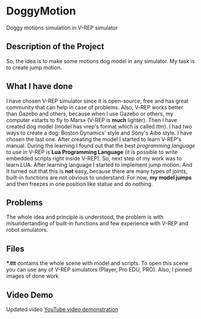# DoggyMotion
Doggy motions simulation in V-REP simulator


## Description of the Project
So, the idea is to make some motions dog model in any simulator. My task is to create jump motion.

## What I have done
I have chosen V-REP simulator since it is open-source, free and has great community that can help in case of problems. Also, V-REP works better than Gazebo and others, because when I use Gazebo or others, my computer «starts to fly to Mars» (V-REP is **much** lighter). Then I have created dog model (model has vrep's format which is called *ttm*). I had two ways to create a dog: Boston Dynamics' style and Sony's Aibo style. I have chosen the last one. After creating the model I started to learn V-REP's manual. During the learning I found out that the best *programming language* to use in V-REP is **Lua Programming Language** (it is possible to write embedded scripts right inside V-REP). So, next step of my work was to learn LUA. After learning language I started to implement jump motion. And It turned out that this is **not** easy, because there are many types of joints, built-in functions are not obvious to understand. For now, **my model jumps** and then freezes in one position like statue and do nothing. 

## Problems
The whole idea and principle is understood, the problem is with misundertanding of built-in functions and few experience with V-REP and robot simulators.

## Files
**\*.ttt** contains the whole scene with model and scripts. To open this scene you can use any of V-REP simulators (Player, Pro EDU, PRO). Also, I pinned images of done work

## Video Demo
Updated video
[YouTube video demonstration](https://youtu.be/cYTfVM14_X4)
